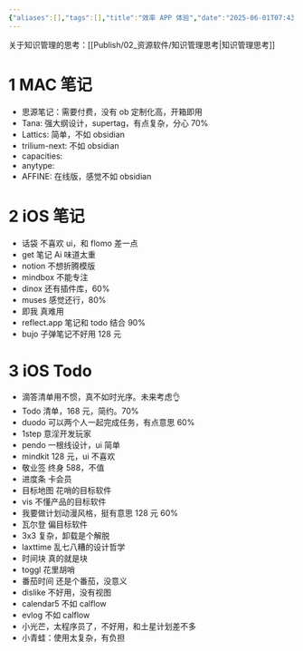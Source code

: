 ```yaml
---
{"aliases":[],"tags":[],"title":"效率 APP 体验","date":"2025-06-01T07:43:03+08:00","date_modify":"2025-09-04T19:17:13+08:00","dg-publish":true,"permalink":"/Publish/02_资源软件/效率 APP 体验/","dgPassFrontmatter":true,"created":"2025-06-01T07:43:03+08:00","updated":"2025-09-04T19:17:13+08:00"}
---
```



关于知识管理的思考：[[Publish/02_资源软件/知识管理思考\|知识管理思考]]

# 1 MAC 笔记

- 思源笔记：需要付费，没有 ob 定制化高，开箱即用
- Tana: 强大纲设计，supertag，有点复杂，分心 70%
- Lattics: 简单，不如 obsidian
- trilium-next: 不如 obsidian
- capacities:
- anytype:
- AFFINE: 在线版，感觉不如 obsidian

# 2 iOS 笔记

- 话袋 不喜欢 ui，和 flomo 差一点
- get 笔记 Ai 味道太重
- notion 不想折腾模版
- mindbox 不能专注
- dinox 还有插件库，60%
- muses 感觉还行，80%
- 即我 真难用
- reflect.app 笔记和 todo 结合 90%
- bujo 子弹笔记不好用 128 元

# 3 iOS Todo

- 滴答清单用不惯，真不如时光序。未来考虑👌
- Todo 清单，168 元，简约。70%
- duodo 可以两个人一起完成任务，有点意思 60%
- 1step 意淫开发玩家
- pendo 一根线设计，ui 简单
- mindkit 128 元，ui 不喜欢
- 敬业签 终身 588，不值
- 进度条 卡会员
- 目标地图 花哨的目标软件
- vis 不懂产品的目标软件
- 我要做计划动漫风格，挺有意思 128 元 60%
- 瓦尔登 偏目标软件
- 3x3 复杂，卸载是个解脱
- laxttime 乱七八糟的设计哲学
- 时间块 真的就是块
- toggl 花里胡哨
- 番茄时间 还是个番茄，没意义
- dislike 不好用，没有视图
- calendar5 不如 calflow
- evlog 不如 calflow
- 小光芒，太程序员了，不好用，和土星计划差不多
- 小青蛙：使用太复杂，有负担

